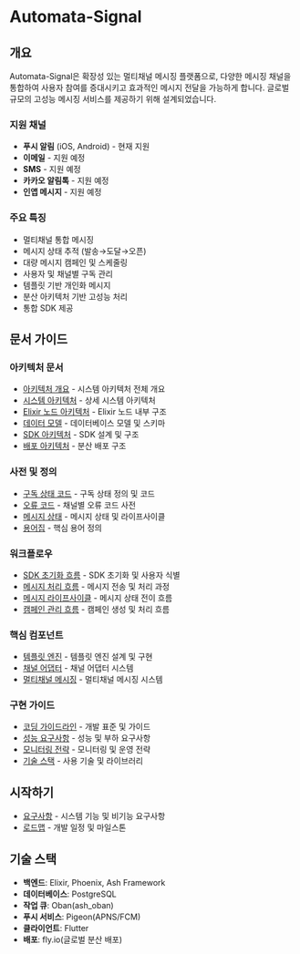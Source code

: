 # Automata-Signal

## 개요

Automata-Signal은 확장성 있는 멀티채널 메시징 플랫폼으로, 다양한 메시징 채널을 통합하여 사용자 참여를 증대시키고 효과적인 메시지 전달을 가능하게 합니다. 글로벌 규모의 고성능 메시징 서비스를 제공하기 위해 설계되었습니다.

### 지원 채널

- **푸시 알림** (iOS, Android) - 현재 지원
- **이메일** - 지원 예정
- **SMS** - 지원 예정
- **카카오 알림톡** - 지원 예정
- **인앱 메시지** - 지원 예정

### 주요 특징

- 멀티채널 통합 메시징
- 메시지 상태 추적 (발송→도달→오픈)
- 대량 메시지 캠페인 및 스케줄링
- 사용자 및 채널별 구독 관리
- 템플릿 기반 개인화 메시지
- 분산 아키텍처 기반 고성능 처리
- 통합 SDK 제공

## 문서 가이드

### 아키텍처 문서

- [아키텍처 개요](architectures/overview.md) - 시스템 아키텍처 전체 개요
- [시스템 아키텍처](architectures/system-architecture.md) - 상세 시스템 아키텍처
- [Elixir 노드 아키텍처](architectures/elixir-node-architecture.md) - Elixir 노드 내부 구조
- [데이터 모델](architectures/data-model.md) - 데이터베이스 모델 및 스키마
- [SDK 아키텍처](architectures/sdk-architecture.md) - SDK 설계 및 구조
- [배포 아키텍처](architectures/deployment-architecture.md) - 분산 배포 구조

### 사전 및 정의

- [구독 상태 코드](dictionaries/subscription-states.md) - 구독 상태 정의 및 코드
- [오류 코드](dictionaries/error-codes.md) - 채널별 오류 코드 사전
- [메시지 상태](dictionaries/message-states.md) - 메시지 상태 및 라이프사이클
- [용어집](dictionaries/glossary.md) - 핵심 용어 정의

### 워크플로우

- [SDK 초기화 흐름](flows/sdk-initialization-flow.md) - SDK 초기화 및 사용자 식별
- [메시지 처리 흐름](flows/message-processing-flow.md) - 메시지 전송 및 처리 과정
- [메시지 라이프사이클](flows/message-lifecycle.md) - 메시지 상태 전이 흐름
- [캠페인 관리 흐름](flows/campaign-flow.md) - 캠페인 생성 및 처리 흐름

### 핵심 컴포넌트

- [템플릿 엔진](components/template-engine.md) - 템플릿 엔진 설계 및 구현
- [채널 어댑터](components/channel-adapters.md) - 채널 어댑터 시스템
- [멀티채널 메시징](components/multichannel-messaging.md) - 멀티채널 메시징 시스템

### 구현 가이드

- [코딩 가이드라인](coding-guidelines.md) - 개발 표준 및 가이드
- [성능 요구사항](implementation/performance-requirements.md) - 성능 및 부하 요구사항
- [모니터링 전략](implementation/monitoring-strategy.md) - 모니터링 및 운영 전략
- [기술 스택](implementation/tech-stack.md) - 사용 기술 및 라이브러리

## 시작하기

- [요구사항](requirements.md) - 시스템 기능 및 비기능 요구사항
- [로드맵](roadmap.md) - 개발 일정 및 마일스톤

## 기술 스택

- **백엔드**: Elixir, Phoenix, Ash Framework
- **데이터베이스**: PostgreSQL
- **작업 큐**: Oban(ash_oban)
- **푸시 서비스**: Pigeon(APNS/FCM)
- **클라이언트**: Flutter
- **배포**: fly.io(글로벌 분산 배포)
